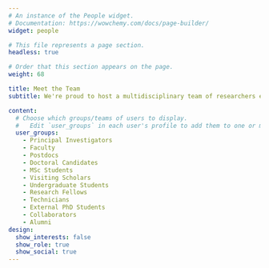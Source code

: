 ```yaml
---
# An instance of the People widget.
# Documentation: https://wowchemy.com/docs/page-builder/
widget: people

# This file represents a page section.
headless: true

# Order that this section appears on the page.
weight: 68

title: Meet the Team
subtitle: We're proud to host a multidisciplinary team of researchers eager to make discoveries.

content:
  # Choose which groups/teams of users to display.
  #   Edit `user_groups` in each user's profile to add them to one or more of these groups.
  user_groups:
    - Principal Investigators
    - Faculty
    - Postdocs
    - Doctoral Candidates
    - MSc Students
    - Visiting Scholars
    - Undergraduate Students
    - Research Fellows
    - Technicians
    - External PhD Students
    - Collaborators
    - Alumni
design:
  show_interests: false
  show_role: true
  show_social: true
---
```


